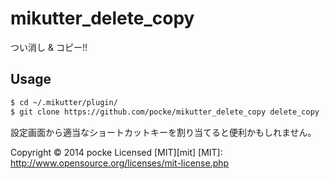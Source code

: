 mikutter_delete_copy
====================

つい消し & コピー!!

## Usage

```sh
$ cd ~/.mikutter/plugin/
$ git clone https://github.com/pocke/mikutter_delete_copy delete_copy
```

設定画面から適当なショートカットキーを割り当てると便利かもしれません。

Copyright &copy; 2014 pocke
Licensed [MIT][mit]
[MIT]: http://www.opensource.org/licenses/mit-license.php
